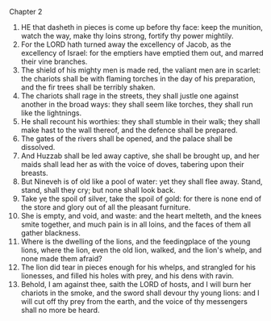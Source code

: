 

Chapter 2

1. HE that dasheth in pieces is come up before thy face: keep the munition, watch the way, make thy loins strong, fortify thy power mightily.
2. For the LORD hath turned away the excellency of Jacob, as the excellency of Israel: for the emptiers have emptied them out, and marred their vine branches.
3. The shield of his mighty men is made red, the valiant men are in scarlet: the chariots shall be with flaming torches in the day of his preparation, and the fir trees shall be terribly shaken.
4. The chariots shall rage in the streets, they shall justle one against another in the broad ways: they shall seem like torches, they shall run like the lightnings.
5. He shall recount his worthies: they shall stumble in their walk; they shall make hast to the wall thereof, and the defence shall be prepared.
6. The gates of the rivers shall be opened, and the palace shall be dissolved.
7. And Huzzab shall be led away captive, she shall be brought up, and her maids shall lead her as with the voice of doves, tabering upon their breasts.
8. But Nineveh is of old like a pool of water: yet they shall flee away.  Stand, stand, shall they cry; but none shall look back.
9. Take ye the spoil of silver, take the spoil of gold: for there is none end of the store and glory out of all the pleasant furniture.
10. She is empty, and void, and waste: and the heart melteth, and the knees smite together, and much pain is in all loins, and the faces of them all gather blackness.
11. Where is the dwelling of the lions, and the feedingplace of the young lions, where the lion, even the old lion, walked, and the lion's whelp, and none made them afraid?
12. The lion did tear in pieces enough for his whelps, and strangled for his lionesses, and filled his holes with prey, and his dens with ravin.
13. Behold, I am against thee, saith the LORD of hosts, and I will burn her chariots in the smoke, and the sword shall devour thy young lions: and I will cut off thy prey from the earth, and the voice of thy messengers shall no more be heard.
